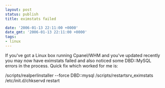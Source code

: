 ```yaml
---
layout: post
status: publish
title: eximstats failed

date: '2006-01-13 22:11:00 +0000'
date_gmt: '2006-01-13 22:11:00 +0000'
tags:
- linux
---
```

If you've got a Linux box running Cpanel/WHM and you've updated recently you may now have eximstats failed and also noticed some DBD::MySQL errors in the process. Quick fix which worked for me is:
<div class="code">/scripts/realperlinstaller --force DBD::mysql
/scripts/restartsrv_eximstats
/etc/init.d/chkservd restart</div>
